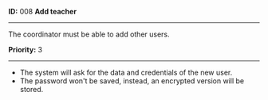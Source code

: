 **ID:** 008 **Add teacher**

---
The coordinator must be able to add other users.

**Priority:** 3

---
* The system will ask for the data and credentials of the new user.
* The password won't be saved, instead, an encrypted version will be stored.
